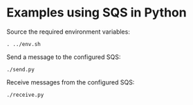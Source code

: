 Examples using SQS in Python
============================

Source the required environment variables:

    . ../env.sh

Send a message to the configured SQS:

    ./send.py

Receive messages from the configured SQS:

    ./receive.py

